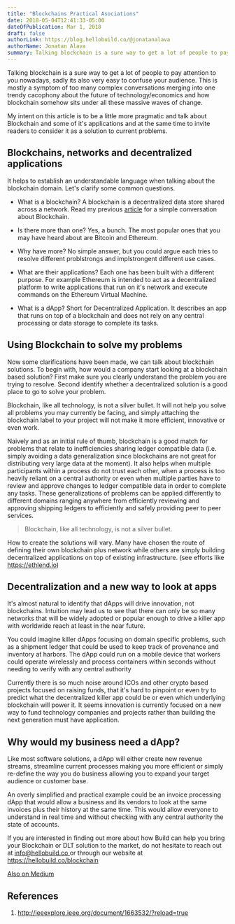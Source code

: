 ```yaml
---
title: "Blockchains Practical Asociations"
date: 2018-05-04T12:41:33-05:00
dateOfPublication: Mar 1, 2018
draft: false
authorLink: https://blog.hellobuild.co/@jonatanalava
authorName: Jonatan Alava
summary: Talking blockchain is a sure way to get a lot of people to pay attention to you nowadays, sadly its also very easy to confuse your audience. This is mostly a symptom of too many complex conversations merging into one trendy cacophony about the future of...
---
```

Talking blockchain is a sure way to get a lot of people to pay attention to you nowadays, sadly its also very easy to confuse your audience. This is mostly a symptom of too many complex conversations merging into one trendy cacophony about the future of technology/economics and how blockchain somehow sits under all these massive waves of change.

My intent on this article is to be a little more pragmatic and talk about Blockchain and some of it's applications and at the same time to invite readers to consider it as a solution to current problems.

## Blockchains, networks and decentralized applications

It helps to establish an understandable language when talking about the blockchain domain. Let's clarify some common questions.

* What is a blockchain? A blockchain is a decentralized data store shared across a network. Read my previous [article](/blog/why-does-everyone-keep-talking-about-blockchain) for a simple conversation about Blockchain.

* Is there more than one? Yes, a bunch. The most popular ones that you may have heard about are Bitcoin and Ethereum.

* Why have more? No simple answer, but you could argue each tries to resolve different problstrongs and implstrongent different use cases.

* What are their applications? Each one has been built with a different purpose. For example Ethereum is intended to act as a decentralized platform to write applications that run on it's network and execute commands on the Ethereum Virtual Machine.

* What is a dApp? Short for Decentralized Application. It describes an app that runs on top of a blockchain and does not rely on any central processing or data storage to complete its tasks.

## Using Blockchain to solve my problems

Now some clarifications have been made, we can talk about blockchain solutions. To begin with, how would a company start looking at a blockchain based solution? First make sure you clearly understand the problem you are trying to resolve. Second identify whether a decentralized solution is a good place to go to solve your problem.

Blockchain, like all technology, is not a silver bullet. It will not help you solve all problems you may currently be facing, and simply attaching the blockchain label to your project will not make it more efficient, innovative or even work.

Naively and as an initial rule of thumb, blockchain is a good match for problems that relate to inefficiencies sharing ledger compatible data (i.e. simply avoiding a data generalization since blockchains are not great for distributing very large data at the moment). It also helps when multiple participants within a process do not trust each other, when a process is too heavily reliant on a central authority or even when multiple parties have to review and approve changes to ledger compatible data in order to complete any tasks. These generalizations of problems can be applied differently to different domains ranging anywhere from efficiently reviewing and approving shipping ledgers to efficiently and safely providing peer to peer services.

> Blockchain, like all technology, is not a silver bullet.

How to create the solutions will vary. Many have chosen the route of defining their own blockchain plus network while others are simply building decentralized applications on top of existing infrastructure. (see efforts like https://ethlend.io)

## Decentralization and a new way to look at apps

It's almost natural to identify that dApps will drive innovation, not blockchains. Intuition may lead us to see that there can only be so many networks that will be widely adopted or popular enough to drive a killer app with worldwide reach at least in the near future.

You could imagine killer dApps focusing on domain specific problems, such as a shipment ledger that could be used to keep track of provenance and inventory at harbors. The dApp could run on a mobile device that workers could operate wirelessly and process containers within seconds without needing to verify with any central authority

Currently there is so much noise around ICOs and other crypto based projects focused on raising funds, that it's hard to pinpoint or even try to predict what the decentralized killer app could be or even which underlying blockchain will power it. It seems innovation is currently focused on a new way to fund technology companies and projects rather than building the next generation must have application.

## Why would my business need a dApp?

Like most software solutions, a dApp will either create new revenue streams, streamline current processes making you more efficient or simply re-define the way you do business allowing you to expand your target audience or customer base.

An overly simplified and practical example could be an invoice processing dApp that would allow a business and its vendors to look at the same invoices plus their history at the same time. This would allow everyone to understand in real time and without checking with any central authority the state of accounts.

If you are interested in finding out more about how Build can help you bring your Blockchain or DLT solution to the market, do not hesitate to reach out at [info@hellobuild.co ](mailto:info@hellobuild.co) or through our website at https://hellobuild.co/blockchain

[Also on Medium](https://blog.hellobuild.co/blockchains-practical-applications-503100f9f359)

## References
1. http://ieeexplore.ieee.org/document/1663532/?reload=true





